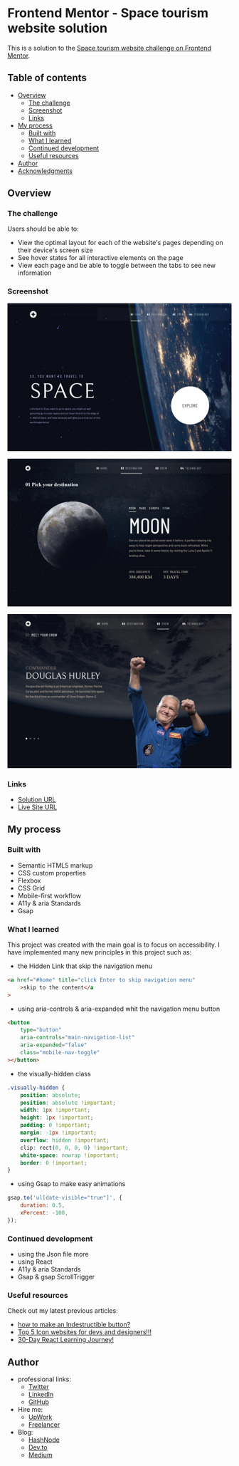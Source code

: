# Frontend Mentor - Space tourism website solution

This is a solution to the [Space tourism website challenge on Frontend Mentor](https://www.frontendmentor.io/challenges/space-tourism-multipage-website-gRWj1URZ3).

## Table of contents

-   [Overview](#overview)
    -   [The challenge](#the-challenge)
    -   [Screenshot](#screenshot)
    -   [Links](#links)
-   [My process](#my-process)
    -   [Built with](#built-with)
    -   [What I learned](#what-i-learned)
    -   [Continued development](#continued-development)
    -   [Useful resources](#useful-resources)
-   [Author](#author)
-   [Acknowledgments](#acknowledgments)

## Overview

### The challenge

Users should be able to:

-   View the optimal layout for each of the website's pages depending on their device's screen size
-   See hover states for all interactive elements on the page
-   View each page and be able to toggle between the tabs to see new information

### Screenshot

![home page](./screenshot.jpeg)

![destination page](./design/destination.jpeg)

![crew page](./design/crew.jpeg)

### Links

-   [Solution URL](https://www.frontendmentor.io/solutions/spacetourism-ybbYDB29tK)
-   [Live Site URL](https://ymhaah.github.io/TRAIN-FEM_space-tourism/)

## My process

### Built with

-   Semantic HTML5 markup
-   CSS custom properties
-   Flexbox
-   CSS Grid
-   Mobile-first workflow
-   A11y & aria Standards
-   Gsap

### What I learned

This project was created with the main goal is to focus on accessibility.
I have implemented many new principles in this project such as:

-   the Hidden Link that skip the navigation menu

```html
<a href="#home" title="click Enter to skip navigation menu"
	>skip to the content</a
>
```

-   using aria-controls & aria-expanded whit the navigation menu button

```html
<button
	type="button"
	aria-controls="main-navigation-list"
	aria-expanded="false"
	class="mobile-nav-toggle"
></button>
```

-   the visually-hidden class

```css
.visually-hidden {
	position: absolute;
	position: absolute !important;
	width: 1px !important;
	height: 1px !important;
	padding: 0 !important;
	margin: -1px !important;
	overflow: hidden !important;
	clip: rect(0, 0, 0, 0) !important;
	white-space: nowrap !important;
	border: 0 !important;
}
```

-   using Gsap to make easy animations

```js
gsap.to('ul[date-visible="true"]', {
	duration: 0.5,
	xPercent: -100,
});
```

### Continued development

-   using the Json file more
-   using React
-   A11y & aria Standards
-   Gsap & gsap ScrollTrigger

### Useful resources

Check out my latest previous articles:

-   [how to make an Indestructible button?](https://dev.to/ymhaah/how-to-make-an-indestructible-button-3f2h)
-   [Top 5 Icon websites for devs and designers!!!](https://dev.to/ymhaah/top-5-icon-websites-for-devs-and-designers-53mh)
-   [30-Day React Learning Journey!](https://dev.to/ymhaah/series/20473)

## Author

-   professional links:
    -   [Twitter](https://twitter.com/hafanwi)
    -   [LinkedIn](https://www.linkedin.com/in/youssef-hafnawy/)
    -   [GitHub](https://github.com/ymhaah)
-   Hire me:
    -   [UpWork](https://www.upwork.com/services/product/development-it-a-custom-and-responsive-websites-in-wordpress-1577236892828233728?ref=project_share)
    -   [Freelancer](https://freelancer.com/u/ymhaah)
-   Blog:
    -   [HashNode](https://hafnawi.hashnode.dev/)
    -   [Dev.to](https://dev.to/ymhaah)
    -   [Medium](https://medium.com/@ymhaah250)
